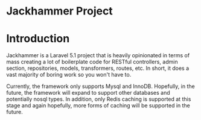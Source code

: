 Jackhammer Project
==================

Introduction
============

Jackhammer is a Laravel 5.1 project that is heavily opinionated in terms of mass creating
a lot of boilerplate code for RESTful controllers, admin section, repositories, models,
transformers, routes, etc. In short, it does a vast majority of boring work so you won't have to.

Currently, the framework only supports Mysql and InnoDB. Hopefully, in the future, the framework
will expand to support other databases and potentially nosql types. In addition, only Redis caching
is supported at this stage and again hopefully, more forms of caching will be supported in the future.
